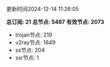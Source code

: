 更新时间2024-12-14 11:26:05

**总订阅: 21**
**总节点: 5487**
**有效节点: 2073**
- trojan节点: 219
- v2ray节点: 1649
- ss节点: 204
- ssr节点: 1
